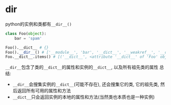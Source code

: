 # dir


python的实例和类都有`__dir__()`
```py
class Foo(object):
    bar = 'spam'

Foo().__dict__ # {}
Foo().__dir__() # ['__module__', 'bar', '__dict__', '__weakref__', '__doc__', '__repr__', '__hash__', '__str__', '__getattribute__', '__setattr__', '__delattr__', '__lt__', '__le__', '__eq__', '__ne__', '__gt__', '__ge__', '__init__', '__new__', '__reduce_ex__', '__reduce__', '__subclasshook__', '__init_subclass__', '__format__', '__sizeof__', '__dir__', '__class__']
Foo.__dict__.items() # [('__dict__', <attribute '__dict__' of 'Foo' objects>), ('__weakref__', <attribute '__weakref__' of 'Foo' objects>), ('__module__', '__main__'), ('bar', 'spam'), ('__doc__', None)]
```
`__dir__`包含了类的`__dict__`的属性和实例的`__dict__`, 以及所有祖先类的属性
总结:
- `__dir__`会搜集实例的`__dict__`(可能不存在), 还会搜集它的类, 它的祖先类, 然后返回所有可用的属性和方法
- `__dict__`只会返回实例的本地的属性和方法(当然类也本质也是一种实例)